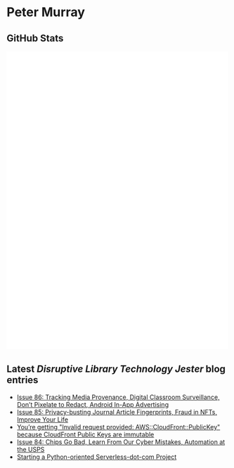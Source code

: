 # Peter Murray

## GitHub Stats
![Metrics](/github-metrics.svg)


## Latest _Disruptive Library Technology Jester_ blog entries
<!-- BLOG-POST-LIST:START -->
- [Issue 86: Tracking Media Provenance, Digital Classroom Surveillance, Don’t Pixelate to Redact, Android In-App Advertising](https://dltj.org/article/issue-86-provenance-privacy-pixelation/)
- [Issue 85: Privacy-busting Journal Article Fingerprints, Fraud in NFTs, Improve Your Life](https://dltj.org/article/issue-85-article-fingerprints-nft-fraud-life-improvements/)
- [You’re getting &quot;Invalid request provided: AWS::CloudFront::PublicKey&quot; because CloudFront Public Keys are immutable](https://dltj.org/article/cloudformation-invalid-request-cloudfront-publickey/)
- [Issue 84: Chips Go Bad, Learn From Our Cyber Mistakes, Automation at the USPS](https://dltj.org/article/issue-84-chip-bugs-cyber-board-usps-automation/)
- [Starting a Python-oriented Serverless-dot-com Project](https://dltj.org/article/starting-python-serverless-project/)
<!-- BLOG-POST-LIST:END -->


[LinkedIn]: https://www.linkedin.com/in/datagazetteer "LinkedIn"
[Twitter]: https://twitter.com/DataG "Twitter"
[blog]: https://dltj.org/ "Blog"
